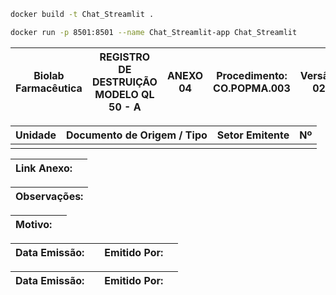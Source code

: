 ```bash
docker build -t Chat_Streamlit .
```

```bash
docker run -p 8501:8501 --name Chat_Streamlit-app Chat_Streamlit

```






 




|Biolab Farmacêutica|**REGISTRO DE DESTRUIÇÃO MODELO QL 50 - A**  | **ANEXO 04**  |**Procedimento:** CO.POPMA.003 |**Versão:** 02|
|-------------------|---------------------------------------------|---------------|-------------------------------|--------------|

| Unidade           | Documento de Origem / Tipo    | Setor Emitente                    | Nº                                     |
|-------------------|-------------------------------|-----------------------------------|----------------------------------------|
|                   |                               |                                   |                                        |

| **Link Anexo:**   |                                                                                                            |
|-------------------|------------------------------------------------------------------------------------------------------------|
 
| **Observações:**                                                                                                               |
|--------------------------------------------------------------------------------------------------------------------------------|

| **Motivo:** |                                                                                                                  |
|------------ |------------------------------------------------------------------------------------------------------------------|

| **Data Emissão:** |                           | **Emitido Por:** |                                                             |
|-------------------|---------------------------|------------------|-------------------------------------------------------------|

| **Data Emissão:** |              | **Emitido Por:** |                         |
|-------------------|--------------|------------------|-------------------------|





